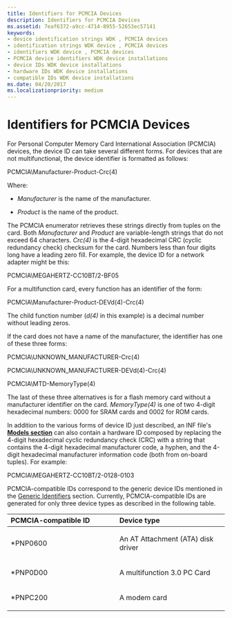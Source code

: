 ```yaml
---
title: Identifiers for PCMCIA Devices
description: Identifiers for PCMCIA Devices
ms.assetid: 7eaf6372-a9cc-4714-8955-52653ec57141
keywords:
- device identification strings WDK , PCMCIA devices
- identification strings WDK device , PCMCIA devices
- identifiers WDK device , PCMCIA devices
- PCMCIA device identifiers WDK device installations
- device IDs WDK device installations
- hardware IDs WDK device installations
- compatible IDs WDK device installations
ms.date: 04/20/2017
ms.localizationpriority: medium
---
```


# Identifiers for PCMCIA Devices





For Personal Computer Memory Card International Association (PCMCIA) devices, the device ID can take several different forms. For devices that are not multifunctional, the device identifier is formatted as follows:

PCMCIA\\Manufacturer-Product-Crc(4)

Where:

-   *Manufacturer* is the name of the manufacturer.

-   *Product* is the name of the product.

The PCMCIA enumerator retrieves these strings directly from tuples on the card. Both *Manufacturer* and *Product* are variable-length strings that do not exceed 64 characters. *Crc(4)* is the 4-digit hexadecimal CRC (cyclic redundancy check) checksum for the card. Numbers less than four digits long have a leading zero fill. For example, the device ID for a network adapter might be this:

PCMCIA\\MEGAHERTZ-CC10BT/2-BF05

For a multifunction card, every function has an identifier of the form:

PCMCIA\\Manufacturer-Product-DEVd(4)-Crc(4)

The child function number (*d(4)* in this example) is a decimal number without leading zeros.

If the card does not have a name of the manufacturer, the identifier has one of these three forms:

PCMCIA\\UNKNOWN_MANUFACTURER-Crc(4)

PCMCIA\\UNKNOWN_MANUFACTURER-DEVd(4)-Crc(4)

PCMCIA\\MTD-MemoryType(4)

The last of these three alternatives is for a flash memory card without a manufacturer identifier on the card. *MemoryType(4)* is one of two 4-digit hexadecimal numbers: 0000 for SRAM cards and 0002 for ROM cards.

In addition to the various forms of device ID just described, an INF file's [**Models section**](inf-models-section.md) can also contain a hardware ID composed by replacing the 4-digit hexadecimal cyclic redundancy check (CRC) with a string that contains the 4-digit hexadecimal manufacturer code, a hyphen, and the 4-digit hexadecimal manufacturer information code (both from on-board tuples). For example:

PCMCIA\\MEGAHERTZ-CC10BT/2-0128-0103

PCMCIA-compatible IDs correspond to the generic device IDs mentioned in the [Generic Identifiers](generic-identifiers.md) section. Currently, PCMCIA-compatible IDs are generated for only three device types as described in the following table.

<table>
<colgroup>
<col width="50%" />
<col width="50%" />
</colgroup>
<thead>
<tr class="header">
<th align="left">PCMCIA-compatible ID</th>
<th align="left">Device type</th>
</tr>
</thead>
<tbody>
<tr class="odd">
<td align="left"><p>*PNP0600</p></td>
<td align="left"><p>An AT Attachment (ATA) disk driver</p></td>
</tr>
<tr class="even">
<td align="left"><p>*PNP0D00</p></td>
<td align="left"><p>A multifunction 3.0 PC Card</p></td>
</tr>
<tr class="odd">
<td align="left"><p>*PNPC200</p></td>
<td align="left"><p>A modem card</p></td>
</tr>
</tbody>
</table>

 

 

 





